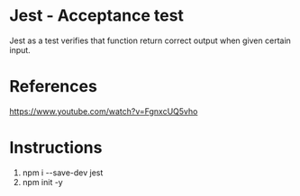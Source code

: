 # Jest - Acceptance test

Jest as a test verifies that function return correct output when given certain input.

# References
https://www.youtube.com/watch?v=FgnxcUQ5vho

# Instructions
1. npm i --save-dev jest
2. npm init -y


